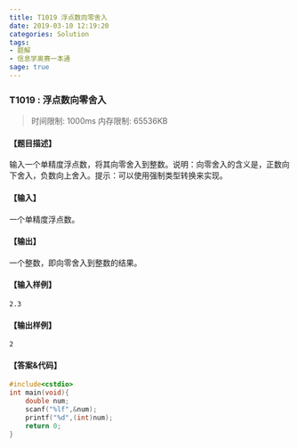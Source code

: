 ```yaml
---
title: T1019 浮点数向零舍入
date: 2019-03-10 12:19:20
categories: Solution
tags:
- 题解
- 信息学奥赛一本通
sage: true
---
```


### T1019 : 浮点数向零舍入

> 时间限制: $1000 \text{ms}$ 内存限制: $65536 \text{KB}$

<!-- more -->

#### 【题目描述】

输入一个单精度浮点数，将其向零舍入到整数。说明：向零舍入的含义是，正数向下舍入，负数向上舍入。提示：可以使用强制类型转换来实现。

#### 【输入】

一个单精度浮点数。

#### 【输出】

一个整数，即向零舍入到整数的结果。

#### 【输入样例】

```
2.3
```

#### 【输出样例】

```
2
```

#### 【答案&代码】

```cpp
#include<cstdio>
int main(void){
    double num;
    scanf("%lf",&num);
    printf("%d",(int)num);
    return 0;
}
```
